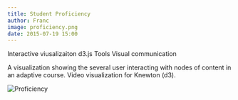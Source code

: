 ```yaml
---
title: Student Proficiency
author: Franc
image: proficiency.png
date: 2015-07-19 15:00
---
```


<span class='project-tag'>Interactive viusalizaiton</span>
<span class='project-tag'>d3.js</span>
<span class='project-tag'>Tools</span>
<span class='project-tag'>Visual communication</span>

A visualization showing the several user interacting with nodes of content in an adaptive course. Video visualization for Knewton (d3).

![Proficiency](assets/content/work/proficiency.png)
